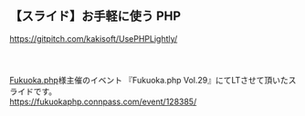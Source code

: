 ## 【スライド】お手軽に使う PHP
https://gitpitch.com/kakisoft/UsePHPLightly/    
　    　    

　    
[Fukuoka.php](https://fukuokaphp.connpass.com/)様主催のイベント
『Fukuoka.php Vol.29』にてLTさせて頂いたスライドです。    
https://fukuokaphp.connpass.com/event/128385/
